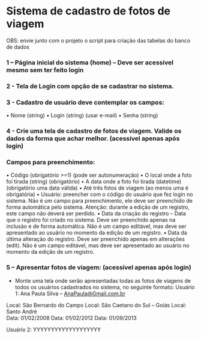 # Sistema de cadastro de fotos de viagem
OBS: envie junto com o projeto o script para criação das tabelas do banco de dados
### 1 – Página inicial do sistema (home) – Deve ser acessível mesmo sem ter feito login
### 2 - Tela de Login com opção de se cadastrar no sistema.
### 3 - Cadastro de usuário deve contemplar os campos: 
•	Nome (string)
•	Login  (string) (usar e-mail)
•	Senha (string)
### 4 -  Crie uma tela de cadastro de fotos de viagem.  Valide os dados da forma que achar melhor. (acessível apenas após login)
### Campos para preenchimento:
•	Código  (obrigatório >=1)  (pode ser autonumeração)
•	O local onde a foto foi tirada  (string) (obrigatório)
•	A data onde a foto foi tirada  (datetime) (obrigatório uma data válida)
•	Até três fotos de viagem (ao menos uma é obrigatória)
•	Usuário: preencher com o código do usuário que fez login no sistema. Não é um campo para preenchimento, ele deve ser preenchido de forma automática pelo sistema. Atenção: durante a edição de um registro, este campo não deverá ser perdido.
•	Data da criação do registro – Data que o registro foi criado no sistema. Deve ser preenchido apenas na inclusão e de forma automática. Não é um campo editável, mas deve ser apresentado ao usuário no momento da edição de um registro.
•	Data da última alteração do registro. Deve ser preenchido apenas em alterações (edit). Não é um campo editável, mas deve ser apresentado ao usuário no momento da edição de um registro.
### 5 –  Apresentar fotos de viagem: (acessível apenas após login)
- Monte uma tela onde serão apresentadas todas as fotos de viagens de todos os usuários cadastrados no sistema, no seguinte formato:
Usuário 1: Ana Paula Silva – AnaPaula@Gmail.com.br
                                 
Local: São Bernardo do Campo			Local: São Caetano do Sul – Goiás		Local: Santo André	
Data:  01/02/2008                    			Data:  01/02/2012				Data:  01/09/2013


Usuário 2: YYYYYYYYYYYYYYYYYYY
